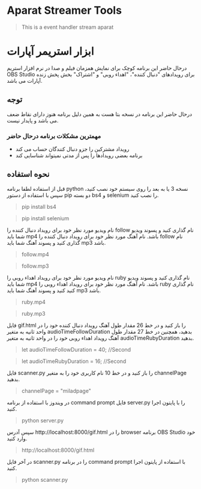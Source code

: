 # Aparat Streamer Tools
 >This is a event handler stream aparat
# ابزار استریمر آپارات
درحال حاضر این برنامه کوچک برای نمایش همزمان فیلم و صدا در نرم افزار استریم OBS Studio برای رویدادهای "دنبال کننده"، "اهداء روبی" و "اشتراک" بخش پخش زنده آپارات می باشد.
## توجه
درحال حاضر این برنامه در نسخه بتا هست به همین دلیل برنامه هنوز دارای نقاط ضعف می باشد و پایدار نیست.
### مهمترین مشکلات برنامه درحال حاضر
* رویداد مشترکین را جزو دنبال کنندگان حساب می کند
* برنامه بعضی رویدادها را پس از مدتی نمیتواند شناسایی کند
  
## نحوه استفاده
قبل از استفاده لطفا برنامه python نسخه 3 یا به بعد را روی سیستم خود نصب کنید، سپس با استفاده از دستور pip دو بسته bs4 و selenium را نصب کنید.
>pip install bs4

>pip install selenium

نام ویدیو مورد نظر خود برای رویداد دنبال کننده را follow نام گذاری کنید و پسوند ویدیو شما باید mp4 باشد. نام آهنگ مورد نظر خود برای رویداد دنبال کننده را follow نام گذاری کنید و پسوند آهنگ شما باید mp3 باشد.

>follow.mp4

>follow.mp3

نام ویدیو مورد نظر خود برای رویداد اهداء روبی را ruby نام گذاری کنید و پسوند ویدیو شما باید mp4 باشد. نام آهنگ مورد نظر خود برای رویداد اهداء روبی را ruby نام گذاری کنید کنید و پسوند آهنگ شما باید mp3 باشد.

>ruby.mp4

>ruby.mp3

فایل gif.html را باز کنید و در خط 26 مقدار طول آهنگ رویداد دنبال کننده خود را در واحد ثانیه به متغیر audioTimeFollowDuration بدهید، همچنین در خط 27 مقدار طول آهنگ رویداد اهداء روبی خود را در واحد ثانیه به متغیر audioTimeRubyDuration بدهید.

>let audioTimeFollowDuration = 40; //Second

>let audioTimeRubyDuration = 16; //Second

فایل scanner.py را باز کنید و در خط 10 نام کاربری خود را به متغیر channelPage بدهید.

>channelPage = "miladpage"

در ویندوز با استفاده از برنامه command prompt فایل server.py را با پایتون اجرا کنید.

>python server.py

سپس آدرس http://localhost:8000/gif.html را در browser برنامه OBS Studio خود وارد کنید.

>http://localhost:8000/gif.html

در آخر فایل scanner.py را در برنامه command prompt با استفاده از پایتون اجرا کنید.

>python scanner.py

